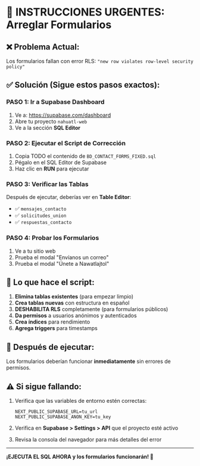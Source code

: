 # 🚨 INSTRUCCIONES URGENTES: Arreglar Formularios

## ❌ **Problema Actual:**
Los formularios fallan con error RLS: `"new row violates row-level security policy"`

## ✅ **Solución (Sigue estos pasos exactos):**

### **PASO 1: Ir a Supabase Dashboard**
1. Ve a: https://supabase.com/dashboard
2. Abre tu proyecto `nahuatl-web`
3. Ve a la sección **SQL Editor**

### **PASO 2: Ejecutar el Script de Corrección**
1. Copia TODO el contenido de `BD_CONTACT_FORMS_FIXED.sql`
2. Pégalo en el SQL Editor de Supabase
3. Haz clic en **RUN** para ejecutar

### **PASO 3: Verificar las Tablas**
Después de ejecutar, deberías ver en **Table Editor**:
- ✅ `mensajes_contacto`
- ✅ `solicitudes_union` 
- ✅ `respuestas_contacto`

### **PASO 4: Probar los Formularios**
1. Ve a tu sitio web
2. Prueba el modal "Envíanos un correo"
3. Prueba el modal "Únete a Nawatlajtol"

## 🔧 **Lo que hace el script:**

1. **Elimina tablas existentes** (para empezar limpio)
2. **Crea tablas nuevas** con estructura en español
3. **DESHABILITA RLS** completamente (para formularios públicos)
4. **Da permisos** a usuarios anónimos y autenticados
5. **Crea índices** para rendimiento
6. **Agrega triggers** para timestamps

## 🚀 **Después de ejecutar:**

Los formularios deberían funcionar **inmediatamente** sin errores de permisos.

## ⚠️ **Si sigue fallando:**

1. Verifica que las variables de entorno estén correctas:
   ```
   NEXT_PUBLIC_SUPABASE_URL=tu_url
   NEXT_PUBLIC_SUPABASE_ANON_KEY=tu_key
   ```

2. Verifica en **Supabase > Settings > API** que el proyecto esté activo

3. Revisa la consola del navegador para más detalles del error

---

**¡EJECUTA EL SQL AHORA y los formularios funcionarán! 🎯**

